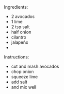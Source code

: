 Ingredients:
- 2 avocados
- 1 lime
- 2 tsp salt
- half onion
- cilantro
- jalapeño 
- 
Instructions:
- cut and mash avocados
- chop onion
- squeeze lime
- add salt
- and mix well
